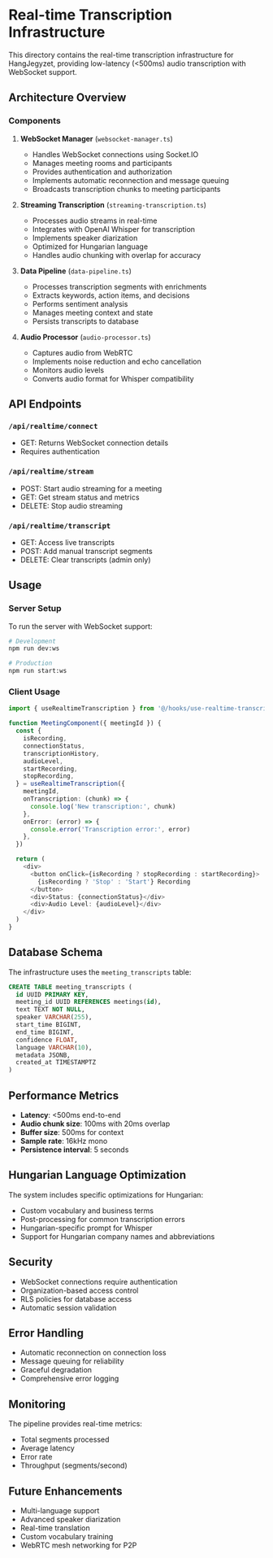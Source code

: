 # Real-time Transcription Infrastructure

This directory contains the real-time transcription infrastructure for HangJegyzet, providing low-latency (<500ms) audio transcription with WebSocket support.

## Architecture Overview

### Components

1. **WebSocket Manager** (`websocket-manager.ts`)
   - Handles WebSocket connections using Socket.IO
   - Manages meeting rooms and participants
   - Provides authentication and authorization
   - Implements automatic reconnection and message queuing
   - Broadcasts transcription chunks to meeting participants

2. **Streaming Transcription** (`streaming-transcription.ts`)
   - Processes audio streams in real-time
   - Integrates with OpenAI Whisper for transcription
   - Implements speaker diarization
   - Optimized for Hungarian language
   - Handles audio chunking with overlap for accuracy

3. **Data Pipeline** (`data-pipeline.ts`)
   - Processes transcription segments with enrichments
   - Extracts keywords, action items, and decisions
   - Performs sentiment analysis
   - Manages meeting context and state
   - Persists transcripts to database

4. **Audio Processor** (`audio-processor.ts`)
   - Captures audio from WebRTC
   - Implements noise reduction and echo cancellation
   - Monitors audio levels
   - Converts audio format for Whisper compatibility

## API Endpoints

### `/api/realtime/connect`
- GET: Returns WebSocket connection details
- Requires authentication

### `/api/realtime/stream`
- POST: Start audio streaming for a meeting
- GET: Get stream status and metrics
- DELETE: Stop audio streaming

### `/api/realtime/transcript`
- GET: Access live transcripts
- POST: Add manual transcript segments
- DELETE: Clear transcripts (admin only)

## Usage

### Server Setup

To run the server with WebSocket support:

```bash
# Development
npm run dev:ws

# Production
npm run start:ws
```

### Client Usage

```typescript
import { useRealtimeTranscription } from '@/hooks/use-realtime-transcription'

function MeetingComponent({ meetingId }) {
  const {
    isRecording,
    connectionStatus,
    transcriptionHistory,
    audioLevel,
    startRecording,
    stopRecording,
  } = useRealtimeTranscription({
    meetingId,
    onTranscription: (chunk) => {
      console.log('New transcription:', chunk)
    },
    onError: (error) => {
      console.error('Transcription error:', error)
    },
  })

  return (
    <div>
      <button onClick={isRecording ? stopRecording : startRecording}>
        {isRecording ? 'Stop' : 'Start'} Recording
      </button>
      <div>Status: {connectionStatus}</div>
      <div>Audio Level: {audioLevel}</div>
    </div>
  )
}
```

## Database Schema

The infrastructure uses the `meeting_transcripts` table:

```sql
CREATE TABLE meeting_transcripts (
  id UUID PRIMARY KEY,
  meeting_id UUID REFERENCES meetings(id),
  text TEXT NOT NULL,
  speaker VARCHAR(255),
  start_time BIGINT,
  end_time BIGINT,
  confidence FLOAT,
  language VARCHAR(10),
  metadata JSONB,
  created_at TIMESTAMPTZ
)
```

## Performance Metrics

- **Latency**: <500ms end-to-end
- **Audio chunk size**: 100ms with 20ms overlap
- **Buffer size**: 500ms for context
- **Sample rate**: 16kHz mono
- **Persistence interval**: 5 seconds

## Hungarian Language Optimization

The system includes specific optimizations for Hungarian:
- Custom vocabulary and business terms
- Post-processing for common transcription errors
- Hungarian-specific prompt for Whisper
- Support for Hungarian company names and abbreviations

## Security

- WebSocket connections require authentication
- Organization-based access control
- RLS policies for database access
- Automatic session validation

## Error Handling

- Automatic reconnection on connection loss
- Message queuing for reliability
- Graceful degradation
- Comprehensive error logging

## Monitoring

The pipeline provides real-time metrics:
- Total segments processed
- Average latency
- Error rate
- Throughput (segments/second)

## Future Enhancements

- Multi-language support
- Advanced speaker diarization
- Real-time translation
- Custom vocabulary training
- WebRTC mesh networking for P2P